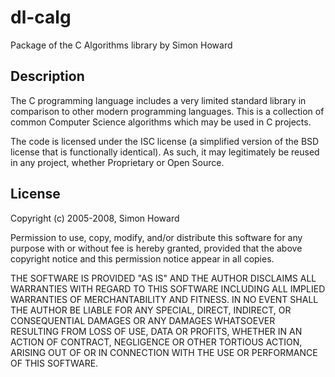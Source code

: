 # dl-calg

Package of the C Algorithms library by Simon Howard

## Description ##

The C programming language includes a very limited standard library in comparison to other modern programming languages.  This is a collection of common Computer Science algorithms which may be used in C projects. 

The code is licensed under the ISC license (a simplified version of the BSD license that is functionally identical).  As such, it may legitimately be reused in any project, whether Proprietary or Open Source. 

## License

Copyright (c) 2005-2008, Simon Howard

Permission to use, copy, modify, and/or distribute this software for any purpose with or without fee is hereby granted, provided that the above copyright notice and this permission notice appear in all copies. 

THE SOFTWARE IS PROVIDED "AS IS" AND THE AUTHOR DISCLAIMS ALL WARRANTIES WITH REGARD TO THIS SOFTWARE INCLUDING ALL IMPLIED WARRANTIES OF MERCHANTABILITY AND FITNESS. IN NO EVENT SHALL THE AUTHOR BE LIABLE FOR ANY SPECIAL, DIRECT, INDIRECT, OR CONSEQUENTIAL DAMAGES OR ANY DAMAGES WHATSOEVER RESULTING FROM LOSS OF USE, DATA OR PROFITS, WHETHER IN AN ACTION OF CONTRACT, NEGLIGENCE OR OTHER TORTIOUS ACTION, ARISING OUT OF OR IN CONNECTION WITH THE USE OR PERFORMANCE OF THIS SOFTWARE. 

